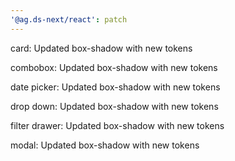 ```yaml
---
'@ag.ds-next/react': patch
---
```


card: Updated box-shadow with new tokens

combobox: Updated box-shadow with new tokens

date picker: Updated box-shadow with new tokens

drop down: Updated box-shadow with new tokens

filter drawer: Updated box-shadow with new tokens

modal: Updated box-shadow with new tokens
